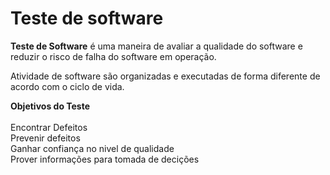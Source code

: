 # Teste de software

**Teste de Software** é uma maneira de avaliar a qualidade do software e reduzir o risco de falha do software em operação.

Atividade de software são organizadas e executadas de forma diferente de acordo com o ciclo de vida.

**Objetivos do Teste**
<br></br>
Encontrar Defeitos<br>
Prevenir defeitos<br>
Ganhar confiança no nivel de qualidade<br>
Prover informações para tomada de decições
